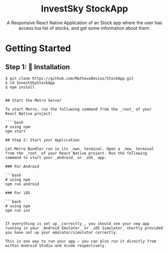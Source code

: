 # <div align="center"> InvestSky StockApp</div>

<p align="center">A Responsive React Native Application of an Stock app where the user has access toa list of stocks, and get some information about them.</p>

# Getting Started

## Step 1: 🚀 Installation

`````
$ git clone https://github.com/MatheusDevios/StockApp.git
$ cd InvestSkyStockApp
$ npm install


## Start the Metro Server

To start Metro, run the following command from the _root_ of your React Native project:

````bash
# using npm
npm start

## Step 2: Start your Application

Let Metro Bundler run in its _own_ terminal. Open a _new_ terminal from the _root_ of your React Native project. Run the following command to start your _Android_ or _iOS_ app:

### For Android

```bash
# using npm
npm run android

### For iOS

```bash
# using npm
npm run ios


If everything is set up _correctly_, you should see your new app running in your _Android Emulator_ or _iOS Simulator_ shortly provided you have set up your emulator/simulator correctly.

This is one way to run your app — you can also run it directly from within Android Studio and Xcode respectively.
`````

